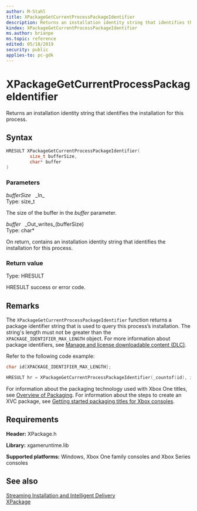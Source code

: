 ```yaml
---
author: M-Stahl
title: XPackageGetCurrentProcessPackageIdentifier
description: Returns an installation identity string that identifies the installation for this process.
kindex: XPackageGetCurrentProcessPackageIdentifier
ms.author: brianpe
ms.topic: reference
edited: 05/18/2019
security: public
applies-to: pc-gdk
---
```


# XPackageGetCurrentProcessPackageIdentifier  

Returns an installation identity string that identifies the installation for this process.  

## Syntax  
  
```cpp
HRESULT XPackageGetCurrentProcessPackageIdentifier(  
         size_t bufferSize,  
         char* buffer  
)  
```  
  
### Parameters  
  
*bufferSize* &nbsp;&nbsp;\_In\_  
Type: size_t  

  
The size of the buffer in the *buffer* parameter.  


*buffer* &nbsp;&nbsp;\_Out\_writes\_(bufferSize)  
Type: char*  

  
On return, contains an installation identity string that identifies the installation for this process.  


  
### Return value
Type: HRESULT
  
HRESULT success or error code.    
  
## Remarks  
  
The ``XPackageGetCurrentProcessPackageIdentifier`` function returns a package identifier string that is used to query this process’s installation. The string's length must not be greater than the ``XPACKAGE_IDENTIFIER_MAX_LENGTH`` object. For more information about package identifiers, see [Manage and license downloadable content (DLC)](../../../../commerce/fundamentals/xstore-manage-and-license-optional-packages.md). 

Refer to the following code example:

```cpp
char id[XPACKAGE_IDENTIFIER_MAX_LENGTH];

HRESULT hr = XPackageGetCurrentProcessPackageIdentifier(_countof(id), id);
```

For information about the packaging technology used with Xbox One titles, see [Overview of Packaging](../../../../packaging/overviews/packaging.md). For information about the steps to create an XVC package, see [Getting started packaging titles for Xbox consoles](../../../../packaging/overviews/packaging-getting-started-for-console.md).  
 
## Requirements  
  
**Header:** XPackage.h
  
**Library:** xgameruntime.lib  
  
**Supported platforms:** Windows, Xbox One family consoles and Xbox Series consoles  
  
## See also  

[Streaming Installation and Intelligent Delivery](../../../../packaging/overviews/streaming_install-intelligent_delivery.md)  
[XPackage](../xpackage_members.md)  

  
  
  